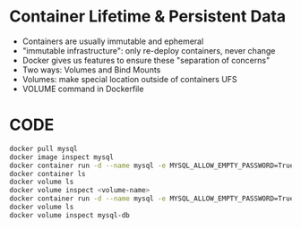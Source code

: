 # Container Lifetime & Persistent Data

- Containers are usually immutable and ephemeral
- "immutable infrastructure": only re-deploy containers, never change
- Docker gives us features to ensure these "separation of concerns"
- Two ways: Volumes and Bind Mounts
- Volumes: make special location outside of containers UFS
- VOLUME command in Dockerfile

# CODE
```bash
docker pull mysql
docker image inspect mysql
docker container run -d --name mysql -e MYSQL_ALLOW_EMPTY_PASSWORD=True mysql
docker container ls
docker volume ls
docker volume inspect <volume-name>
docker container run -d --name mysql -e MYSQL_ALLOW_EMPTY_PASSWORD=True -v mysql-db:/var/lib/mysql mysql
docker volume ls
docker volume inspect mysql-db
```
